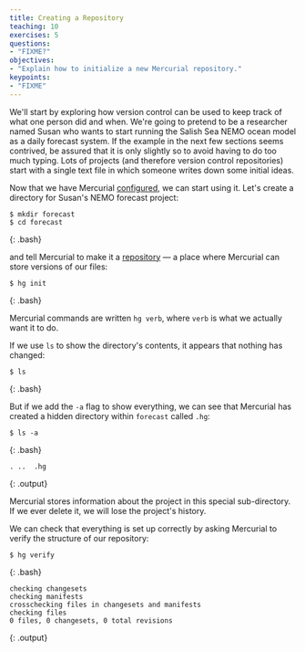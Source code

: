 ```yaml
---
title: Creating a Repository
teaching: 10
exercises: 5
questions:
- "FIXME?"
objectives:
- "Explain how to initialize a new Mercurial repository."
keypoints:
- "FIXME"
---
```


We'll start by exploring how version control can be used to keep track of what
one person did and when.
We're going to pretend to be a researcher named Susan who wants to start running
the Salish Sea NEMO ocean model as a daily forecast system.
If the example in the next few sections seems contrived,
be assured that it is only slightly so to avoid having to do too much typing.
Lots of projects
(and therefore version control repositories)
start with a single text file in which someone writes down some initial ideas.

Now that we have Mercurial [configured](02-configuration.html),
we can start using it.
Let's create a directory for Susan's NEMO forecast project:

~~~
$ mkdir forecast
$ cd forecast
~~~
{: .bash}

and tell Mercurial to make it a [repository](reference.html#repository) &mdash;
a place where Mercurial can store versions of our files:

~~~
$ hg init
~~~
{: .bash}

Mercurial commands are written `hg verb`,
where `verb` is what we actually want it to do.

If we use `ls` to show the directory's contents,
it appears that nothing has changed:

~~~
$ ls
~~~
{: .bash}

But if we add the `-a` flag to show everything,
we can see that Mercurial has created a hidden directory within `forecast`
called `.hg`:

~~~
$ ls -a
~~~
{: .bash}

~~~
. ..  .hg
~~~
{: .output}

Mercurial stores information about the project in this special sub-directory.
If we ever delete it,
we will lose the project's history.

We can check that everything is set up correctly
by asking Mercurial to verify the structure of our repository:

~~~
$ hg verify
~~~
{: .bash}

~~~
checking changesets
checking manifests
crosschecking files in changesets and manifests
checking files
0 files, 0 changesets, 0 total revisions
~~~
{: .output}
